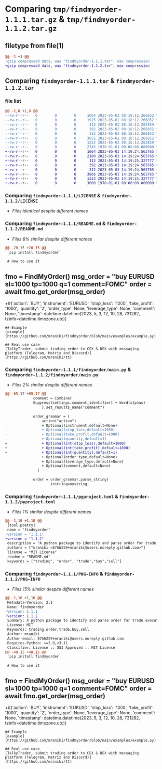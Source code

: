 # Comparing `tmp/findmyorder-1.1.1.tar.gz` & `tmp/findmyorder-1.1.2.tar.gz`

## filetype from file(1)

```diff
@@ -1 +1 @@
-gzip compressed data, was "findmyorder-1.1.1.tar", max compression
+gzip compressed data, was "findmyorder-1.1.2.tar", max compression
```

## Comparing `findmyorder-1.1.1.tar` & `findmyorder-1.1.2.tar`

### file list

```diff
@@ -1,8 +1,8 @@
--rw-r--r--   0        0        0     1064 2023-05-02 08:18:12.266852 findmyorder-1.1.1/LICENSE
--rw-r--r--   0        0        0     1925 2023-05-02 08:18:12.266852 findmyorder-1.1.1/README.md
--rw-r--r--   0        0        0      113 2023-05-02 08:18:13.282859 findmyorder-1.1.1/findmyorder/__init__.py
--rw-r--r--   0        0        0      392 2023-05-02 08:18:12.266852 findmyorder-1.1.1/findmyorder/config.py
--rw-r--r--   0        0        0      312 2023-05-02 08:18:12.266852 findmyorder-1.1.1/findmyorder/default_settings.toml
--rw-r--r--   0        0        0     3851 2023-05-02 08:18:12.266852 findmyorder-1.1.1/findmyorder/main.py
--rw-r--r--   0        0        0     1223 2023-05-02 08:18:13.282859 findmyorder-1.1.1/pyproject.toml
--rw-r--r--   0        0        0     2745 1970-01-01 00:00:00.000000 findmyorder-1.1.1/PKG-INFO
+-rw-r--r--   0        0        0     1064 2023-05-03 14:19:24.563765 findmyorder-1.1.2/LICENSE
+-rw-r--r--   0        0        0     2180 2023-05-03 14:19:24.563765 findmyorder-1.1.2/README.md
+-rw-r--r--   0        0        0      113 2023-05-03 14:19:25.327777 findmyorder-1.1.2/findmyorder/__init__.py
+-rw-r--r--   0        0        0      392 2023-05-03 14:19:24.563765 findmyorder-1.1.2/findmyorder/config.py
+-rw-r--r--   0        0        0      312 2023-05-03 14:19:24.563765 findmyorder-1.1.2/findmyorder/default_settings.toml
+-rw-r--r--   0        0        0     3866 2023-05-03 14:19:24.563765 findmyorder-1.1.2/findmyorder/main.py
+-rw-r--r--   0        0        0     1223 2023-05-03 14:19:25.327777 findmyorder-1.1.2/pyproject.toml
+-rw-r--r--   0        0        0     3000 1970-01-01 00:00:00.000000 findmyorder-1.1.2/PKG-INFO
```

### Comparing `findmyorder-1.1.1/LICENSE` & `findmyorder-1.1.2/LICENSE`

 * *Files identical despite different names*

### Comparing `findmyorder-1.1.1/README.md` & `findmyorder-1.1.2/README.md`

 * *Files 8% similar despite different names*

```diff
@@ -20,15 +20,15 @@
 `pip install findmyorder`
 
 # How to use it
 ```
 fmo = FindMyOrder()
 msg_order = "buy EURUSD sl=1000 tp=1000 q=1 comment=FOMC"
 order = await fmo.get_order(msg_order)
-  
+#{'action': 'BUY', 'instrument': 'EURUSD', 'stop_loss': '1000', 'take_profit': '1000', 'quantity': '2', 'order_type': None, 'leverage_type': None, 'comment': None, 'timestamp': datetime.datetime(2023, 5, 3, 12, 10, 28, 731282, tzinfo=datetime.timezone.utc)}
 ```
 ## Example
 [example](https://github.com/mraniki/findmyorder/blob/main/examples/example.py)
 
 ## Real use case
 [TalkyTrader, submit trading order to CEX & DEX with messaging platform (Telegram, Matrix and Discord)](https://github.com/mraniki/tt)
```

### Comparing `findmyorder-1.1.1/findmyorder/main.py` & `findmyorder-1.1.2/findmyorder/main.py`

 * *Files 2% similar despite different names*

```diff
@@ -65,17 +65,17 @@
             comment = Combine(
             Suppress(settings.comment_identifier) + Word(alphas)
                 ).set_results_name("comment")
 
             order_grammar = (
                 action("action")
                 + Optional(instrument,default=None)
-                + Optional(stop_loss,default=1000)
-                + Optional(take_profit,default=1000)
-                + Optional(quantity,default=1)
+                + Optional(int(stop_loss),default=1000)
+                + Optional(int(take_profit),default=1000)
+                + Optional(int(quantity),default=1)
                 + Optional(order_type,default=None)
                 + Optional(leverage_type,default=None)
                 + Optional(comment,default=None)
               )
 
             order = order_grammar.parse_string(
                     instring=mystring,
```

### Comparing `findmyorder-1.1.1/pyproject.toml` & `findmyorder-1.1.2/pyproject.toml`

 * *Files 1% similar despite different names*

```diff
@@ -1,10 +1,10 @@
 [tool.poetry]
 name = "findmyorder"
-version = "1.1.1"
+version = "1.1.2"
 description = "A python package to identify and parse order for trade execution."
 authors = ["mraniki <8766259+mraniki@users.noreply.github.com>"]
 license = "MIT License"
 readme = "README.md"
 keywords = ["trading", "order", "trade","buy","sell"]
```

### Comparing `findmyorder-1.1.1/PKG-INFO` & `findmyorder-1.1.2/PKG-INFO`

 * *Files 15% similar despite different names*

```diff
@@ -1,10 +1,10 @@
 Metadata-Version: 2.1
 Name: findmyorder
-Version: 1.1.1
+Version: 1.1.2
 Summary: A python package to identify and parse order for trade execution.
 License: MIT
 Keywords: trading,order,trade,buy,sell
 Author: mraniki
 Author-email: 8766259+mraniki@users.noreply.github.com
 Requires-Python: >=3.9,<3.11
 Classifier: License :: OSI Approved :: MIT License
@@ -40,15 +40,15 @@
 `pip install findmyorder`
 
 # How to use it
 ```
 fmo = FindMyOrder()
 msg_order = "buy EURUSD sl=1000 tp=1000 q=1 comment=FOMC"
 order = await fmo.get_order(msg_order)
-  
+#{'action': 'BUY', 'instrument': 'EURUSD', 'stop_loss': '1000', 'take_profit': '1000', 'quantity': '2', 'order_type': None, 'leverage_type': None, 'comment': None, 'timestamp': datetime.datetime(2023, 5, 3, 12, 10, 28, 731282, tzinfo=datetime.timezone.utc)}
 ```
 ## Example
 [example](https://github.com/mraniki/findmyorder/blob/main/examples/example.py)
 
 ## Real use case
 [TalkyTrader, submit trading order to CEX & DEX with messaging platform (Telegram, Matrix and Discord)](https://github.com/mraniki/tt)
```

